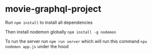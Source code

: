 # movie-graphql-project

Run `npm install` to install all dependencies

Then install nodemon globally
`npm install -g nodemon`

To run the server run `npm run server` which will run this command `npx nodemon app.js` under the hood
